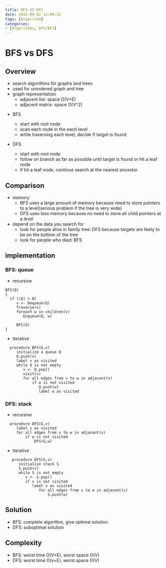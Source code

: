```yaml
---
title: BFS VS DFS
date: 2015-09-02 12:09:21
tags: [Algorithm]
categories:
- [Algorithms, DFS/BFS]
---
```

# BFS vs DFS
## Overview
- search algorithms for graphs and trees
- used for unordered graph and tree
- graph representation
	- adjacent list: space O(V+E)
	- adjacent matrix: space O(V^2)

<!--truncate-->

- BFS
	- start with root node
	- scan each node in the each level
	- while traversing each level, decide if target is found
  
- DFS
	- start with root node
	- follow on branch as far as possible until target is found or hit a leaf node
	- if hit a leaf node, continue search at the nearest ancestor


## Comparison
- memory
	- BFS uses a large amount of memory because need to store pointers to a level(serious problem if the tree is very wide)
	- DFS uses less memory because no need to store all child pointers at a level
- depend on the data you search for
	- look for people alive in family tree: DFS because targets are likely to be on the bottom of the tree
	- look for people who died: BFS

## implementation
### BFS: queue
- recursive
```
BFS(Q)
{
  if (|Q| > 0)
     v <- Dequeue(Q)
     Traverse(v)
     foreach w in children(v)
        Enqueue(Q, w)    

     BFS(Q)
}
```

- iterative

```
  procedure BFS(G,v)
     initialize a queue Q
     Q.push(v)
     label v as visited
     while Q is not empty
        v <- Q.pop()
        visit(v)
        for all edges from v to w in adjacent(v)
            if w is not visited
               Q.push(w)
               label w as visited
```

### DFS: stack
- recursive

```
  procedure DFS(G,v)
     label v as visited
     for all edges from v to w in adjacent(v)
         if w is not visited
             DFS(G,w)
```
- iterative

```
   procedure DFS(G,v)
      initialize stack S
      S.push(v)
      while S is not empty
         v <- S.pop()
         if v is not visited
            label v as visited
               for all edges from v to w in adjacent(v)
                   S.push(w)
```

## Solution
- BFS: complete algorithm, give optimal solution
- DFS: suboptimal solution

## Complexity
- BFS: worst time O(V+E), worst space O(V)
- DFS: worst time O(v+E), worst space O(V)

